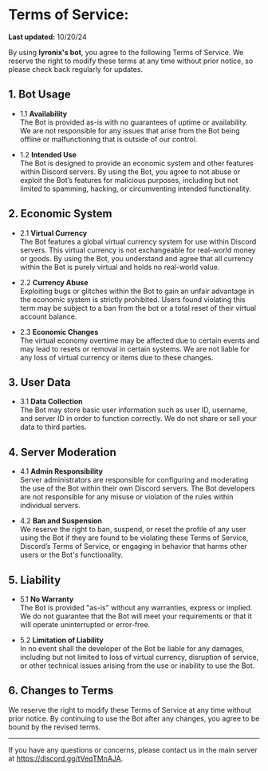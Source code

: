# Terms of Service:

**Last updated:** 10/20/24

By using **lyronix's bot**, you agree to the following Terms of Service. We reserve the right to modify these terms at any time without prior notice, so please check back regularly for updates.

## 1. Bot Usage

- 1.1 **Availability**  
The Bot is provided as-is with no guarantees of uptime or availability. We are not responsible for any issues that arise from the Bot being offline or malfunctioning that is outside of our control.

- 1.2 **Intended Use**  
The Bot is designed to provide an economic system and other features within Discord servers. By using the Bot, you agree to not abuse or exploit the Bot’s features for malicious purposes, including but not limited to spamming, hacking, or circumventing intended functionality.

## 2. Economic System

- 2.1 **Virtual Currency**  
The Bot features a global virtual currency system for use within Discord servers. This virtual currency is not exchangeable for real-world money or goods. By using the Bot, you understand and agree that all currency within the Bot is purely virtual and holds no real-world value.

- 2.2 **Currency Abuse**  
Exploiting bugs or glitches within the Bot to gain an unfair advantage in the economic system is strictly prohibited. Users found violating this term may be subject to a ban from the bot or a total reset of their virtual account balance.

- 2.3 **Economic Changes**  
The virtual economy overtime may be affected due to certain events and may lead to resets or removal in certain systems. We are not liable for any loss of virtual currency or items due to these changes.

## 3. User Data

- 3.1 **Data Collection**  
The Bot may store basic user information such as user ID, username, and server ID in order to function correctly. We do not share or sell your data to third parties.

## 4. Server Moderation

- 4.1 **Admin Responsibility**  
Server administrators are responsible for configuring and moderating the use of the Bot within their own Discord servers. The Bot developers are not responsible for any misuse or violation of the rules within individual servers.

- 4.2 **Ban and Suspension**  
We reserve the right to ban, suspend, or reset the profile of any user using the Bot if they are found to be violating these Terms of Service, Discord’s Terms of Service, or engaging in behavior that harms other users or the Bot's functionality.

## 5. Liability

- 5.1 **No Warranty**  
The Bot is provided "as-is" without any warranties, express or implied. We do not guarantee that the Bot will meet your requirements or that it will operate uninterrupted or error-free.

- 5.2 **Limitation of Liability**  
In no event shall the developer of the Bot be liable for any damages, including but not limited to loss of virtual currency, disruption of service, or other technical issues arising from the use or inability to use the Bot.

## 6. Changes to Terms

We reserve the right to modify these Terms of Service at any time without prior notice. By continuing to use the Bot after any changes, you agree to be bound by the revised terms.

---

If you have any questions or concerns, please contact us in the main server at https://discord.gg/tVeqTMnAJA.
